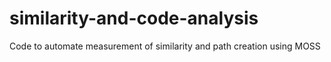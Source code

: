 # similarity-and-code-analysis
Code to automate measurement of similarity and path creation using MOSS
